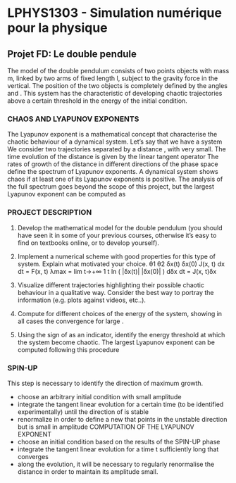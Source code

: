 # LPHYS1303 - Simulation numérique pour la physique

## Projet FD: Le double pendule 

The model of the double pendulum consists of 
two points objects with mass m, linked by two 
arms of fixed length l, subject to the gravity force 
in the vertical. The position of the two objects is 
completely defined by the angles and . 
This system has the characteristic of developing 
chaotic trajectories above a certain threshold 
in the energy of the initial condition.

### CHAOS AND LYAPUNOV EXPONENTS
The Lyapunov exponent is a mathematical concept that characterise the chaotic 
behaviour of a dynamical system. Let’s say that we have a system
We consider two trajectories separated by a 
distance , with very small. The time 
evolution of the distance is given by the linear 
tangent operator
The rates of growth of the distance in different 
directions of the phase space define the 
spectrum of Lyapunov exponents. 
A dynamical system shows chaos if at least one 
of its Lyapunov exponents is positive. The analysis of the full spectrum goes beyond the 
scope of this project, but the largest Lyapunov exponent can be computed as

### PROJECT DESCRIPTION

1) Develop the mathematical model for the double pendulum (you should have seen it in 
some of your previous courses, otherwise it’s easy to find on textbooks online, or to 
develop yourself).
2) Implement a numerical scheme with good properties for this type of system. Explain 
what motivated your choice.
θ1 θ2
δx(t) δx(0)
J(x, t)
dx
dt = F(x, t)
λmax = lim
t→+∞
1
t
ln (
|δx(t)|
|δx(0)| )
dδx
dt = J(x, t)δx

3) Visualize different trajectories highlighting their possible chaotic behaviour in a 
qualitative way. Consider the best way to portray the information (e.g. plots against 
videos, etc..).
4) Compute for different choices of the energy of the system, showing in all cases 
the convergence for large .
5) Using the sign of as an indicator, identify the energy threshold at which the 
system become chaotic.
The largest Lyapunov exponent can be computed following this procedure
### SPIN-UP
This step is necessary to identify the direction of maximum growth. 
- choose an arbitrary initial condition with small amplitude
- integrate the tangent linear evolution for a certain time (to be identified experimentally) 
until the direction of is stable
- renormalize in order to define a new that points in the unstable direction but is 
small in amplitude
COMPUTATION OF THE LYAPUNOV EXPONENT
- choose an initial condition based on the results of the SPIN-UP phase
- integrate the tangent linear evolution for a time t sufficiently long that converges 
- along the evolution, it will be necessary to regularly renormalise the distance in order to 
maintain its amplitude small.
